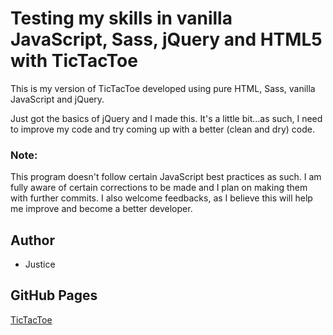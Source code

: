 # Testing my skills in vanilla JavaScript, Sass, jQuery and HTML5 with TicTacToe


This is my version of TicTacToe developed using pure HTML, Sass, vanilla JavaScript and jQuery.

Just got the basics of jQuery and I made this. It's a little bit...as such, I need to improve my code and try coming up with a better (clean and dry) code.

### Note:
This program doesn't follow certain JavaScript best practices as such. I am fully aware of certain corrections to be made and I plan on making them with further commits. I also welcome feedbacks, as I believe this will help me improve and become a better developer.

## Author
* Justice


## GitHub Pages
[TicTacToe]( https://justicea.github.io/TicTacToe/)
